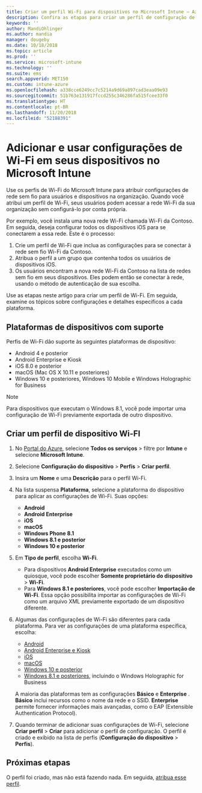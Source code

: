 ```yaml
---
title: Criar um perfil Wi-Fi para dispositivos no Microsoft Intune — Azure | Microsoft Docs
description: Confira as etapas para criar um perfil de configuração de dispositivo Wi-Fi no Microsoft Intune. Crie perfis para Android, Android Enterprise, Android Kiosk, iOS, macOS, Windows 10 e posteriores e Windows Holographic for Business. Use esses perfis para criar uma conexão Wi-Fi para usar certificados, escolher um tipo de EAP, selecionar um método de autenticação, ativar um proxy e muito mais.
keywords: ''
author: MandiOhlinger
ms.author: mandia
manager: dougeby
ms.date: 10/18/2018
ms.topic: article
ms.prod: ''
ms.service: microsoft-intune
ms.technology: ''
ms.suite: ems
search.appverid: MET150
ms.custom: intune-azure
ms.openlocfilehash: a338cce6249cc7c5214a9d69a897cad3eaa09e93
ms.sourcegitcommit: 51b763e131917fccd255c346286fa515fcee33f0
ms.translationtype: HT
ms.contentlocale: pt-BR
ms.lasthandoff: 11/20/2018
ms.locfileid: "52188391"
---
```

# <a name="add-and-use-wi-fi-settings-on-your-devices-in-microsoft-intune"></a>Adicionar e usar configurações de Wi-Fi em seus dispositivos no Microsoft Intune

Use os perfis de Wi-Fi do Microsoft Intune para atribuir configurações de rede sem fio para usuários e dispositivos na organização. Quando você atribui um perfil de Wi-Fi, seus usuários podem acessar a rede Wi-Fi da sua organização sem configurá-lo por conta própria.

Por exemplo, você instala uma nova rede Wi-Fi chamada Wi-Fi da Contoso. Em seguida, deseja configurar todos os dispositivos iOS para se conectarem a essa rede. Este é o processo:

1. Crie um perfil de Wi-Fi que inclua as configurações para se conectar à rede sem fio Wi-Fi da Contoso.
2. Atribua o perfil a um grupo que contenha todos os usuários de dispositivos iOS.
3. Os usuários encontram a nova rede Wi-Fi da Contoso na lista de redes sem fio em seus dispositivos. Eles podem então se conectar à rede, usando o método de autenticação de sua escolha.

Use as etapas neste artigo para criar um perfil de Wi-Fi. Em seguida, examine os tópicos sobre configurações e detalhes específicos a cada plataforma.

## <a name="supported-device-platforms"></a>Plataformas de dispositivos com suporte

Perfis de Wi-Fi dão suporte às seguintes plataformas de dispositivo:

- Android 4 e posterior
- Android Enterprise e Kiosk
- iOS 8.0 e posterior
- macOS (Mac OS X 10.11 e posteriores)
- Windows 10 e posteriores, Windows 10 Mobile e Windows Holographic for Business

> [!NOTE]
> Para dispositivos que executam o Windows 8.1, você pode importar uma configuração de Wi-Fi previamente exportada de outro dispositivo.

## <a name="create-a-wi-fi-device-profile"></a>Criar um perfil de dispositivo Wi-FI

1. No [Portal do Azure](https://portal.azure.com), selecione **Todos os serviços** > filtre por **Intune** e selecione **Microsoft Intune**. 
2. Selecione **Configuração do dispositivo** > **Perfis** > **Criar perfil**.
3. Insira um **Nome** e uma **Descrição** para o perfil Wi-Fi.
4. Na lista suspensa **Plataforma**, selecione a plataforma do dispositivo para aplicar as configurações de Wi-Fi. Suas opções:

    - **Android**
    - **Android Enterprise**
    - **iOS**
    - **macOS**
    - **Windows Phone 8.1**
    - **Windows 8.1 e posterior**
    - **Windows 10 e posterior**

5. Em **Tipo de perfil**, escolha **Wi-Fi**.

    - Para dispositivos **Android Enterprise** executados como um quiosque, você pode escolher **Somente proprietário do dispositivo** > **Wi-Fi**.
    - Para **Windows 8.1 e posteriores**, você pode escolher **Importação de Wi-Fi**. Essa opção possibilita importar as configurações de Wi-Fi como um arquivo XML previamente exportado de um dispositivo diferente.

6. Algumas das configurações de Wi-Fi são diferentes para cada plataforma. Para ver as configurações de uma plataforma específica, escolha:

    - [Android](wi-fi-settings-android.md)
    - [Android Enterprise e Kiosk](wi-fi-settings-android-enterprise.md)
    - [iOS](wi-fi-settings-ios.md)
    - [macOS](wi-fi-settings-macos.md)
    - [Windows 10 e posterior](wi-fi-settings-windows.md)
    - [Windows 8.1 e posteriores](wi-fi-settings-import-windows-8-1.md), incluindo o Windows Holographic for Business

    A maioria das plataformas tem as configurações **Básico** e **Enterprise** . **Básico** inclui recursos como o nome da rede e o SSID. **Enterprise** permite fornecer informações mais avançadas, como o EAP (Extensible Authentication Protocol).

7. Quando terminar de adicionar suas configurações de Wi-Fi, selecione **Criar perfil** > **Criar** para adicionar o perfil de configuração. O perfil é criado e exibido na lista de perfis (**Configuração do dispositivo** > **Perfis**).

## <a name="next-steps"></a>Próximas etapas

O perfil foi criado, mas não está fazendo nada. Em seguida, [atribua esse perfil](device-profile-assign.md).
